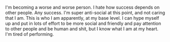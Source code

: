 I'm becoming a worse and worse person. I hate how success depends on other people. Any success. I'm super anti-social at this point, and not caring that I am. This is who I am apparently, at my base level. I can hype myself up and put in lots of effort to be more social and friendly and pay attention to other people and be human and shit, but I know what I am at my heart. I'm tired of performing.
